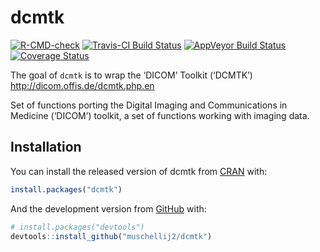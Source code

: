 
<!-- README.md is generated from README.Rmd. Please edit that file -->

# dcmtk

<!-- badges: start -->

[![R-CMD-check](https://github.com/muschellij2/dcmtk/workflows/R-CMD-check/badge.svg)](https://github.com/muschellij2/dcmtk/actions)
[![Travis-CI Build
Status](https://travis-ci.org/muschellij2/dcmtk.svg?branch=master)](https://travis-ci.org/muschellij2/dcmtk)
[![AppVeyor Build
Status](https://ci.appveyor.com/api/projects/status/github/muschellij2/dcmtk?branch=master&svg=true)](https://ci.appveyor.com/project/muschellij2/dcmtk)
[![Coverage
Status](https://img.shields.io/coveralls/muschellij2/dcmtk.svg)](https://coveralls.io/r/muschellij2/dcmtk?branch=master)
<!-- badges: end -->

The goal of `dcmtk` is to wrap the ‘DICOM’ Toolkit (‘DCMTK’)
<http://dicom.offis.de/dcmtk.php.en>

Set of functions porting the Digital Imaging and Communications in
Medicine (‘DICOM’) toolkit, a set of functions working with imaging
data.

## Installation

You can install the released version of dcmtk from
[CRAN](https://CRAN.R-project.org) with:

``` r
install.packages("dcmtk")
```

And the development version from [GitHub](https://github.com/) with:

``` r
# install.packages("devtools")
devtools::install_github("muschellij2/dcmtk")
```
